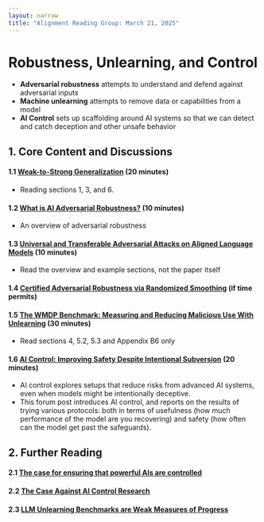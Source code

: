 ```yaml
---
layout: narrow
title: "Alignment Reading Group: March 21, 2025"
---
```

# Robustness, Unlearning, and Control

* **Adversarial robustness** attempts to understand and defend against adversarial inputs
* **Machine unlearning** attempts to remove data or capabilities from a model
* **AI Control** sets up scaffolding around AI systems so that we can detect and catch deception and other unsafe behavior

## 1. Core Content and Discussions

#### 1.1 [Weak-to-Strong Generalization](https://arxiv.org/pdf/2312.09390) (20 minutes)
* Reading sections 1, 3, and 6.

#### 1.2 [What is AI Adversarial Robustness?](https://research.ibm.com/blog/securing-ai-workflows-with-adversarial-robustness) (10 minutes)
* An overview of adversarial robustness

#### 1.3 [Universal and Transferable Adversarial Attacks on Aligned Language Models](https://llm-attacks.org/) (10 minutes)
* Read the overview and example sections, not the paper itself

#### 1.4 [Certified Adversarial Robustness via Randomized Smoothing](https://arxiv.org/pdf/1902.02918) (if time permits)

#### 1.5 [The WMDP Benchmark: Measuring and Reducing Malicious Use With Unlearning](https://arxiv.org/pdf/2403.03218#page=8) (30 minutes)
* Read sections 4, 5.2, 5.3 and Appendix B6 only

#### 1.6 [AI Control: Improving Safety Despite Intentional Subversion](https://www.lesswrong.com/posts/d9FJHawgkiMSPjagR/ai-control-improving-safety-despite-intentional-subversion) (20 minutes) 
* AI control explores setups that reduce risks from advanced AI systems, even when models might be intentionally deceptive.
* This forum post introduces AI control, and reports on the results of trying various protocols: both in terms of usefulness (how much performance of the model are you recovering) and safety (how often can the model get past the safeguards).

## 2. Further Reading

#### 2.1 [The case for ensuring that powerful AIs are controlled](https://www.lesswrong.com/posts/kcKrE9mzEHrdqtDpE/the-case-for-ensuring-that-powerful-ais-are-controlled)

#### 2.2 [The Case Against AI Control Research](https://www.lesswrong.com/posts/8wBN8cdNAv3c7vt6p/the-case-against-ai-control-research)

#### 2.3 [LLM Unlearning Benchmarks are Weak Measures of Progress](https://arxiv.org/pdf/2410.02879)
